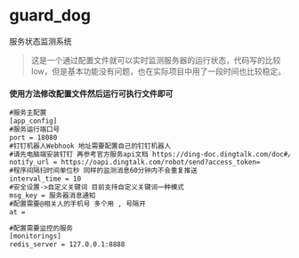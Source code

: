 # guard_dog
服务状态监测系统

> 这是一个通过配置文件就可以实时监测服务器的运行状态，代码写的比较low，但是基本功能没有问题，也在实际项目中用了一段时间也比较稳定。

#### 使用方法修改配置文件然后运行可执行文件即可

```html
#服务主配置
[app_config]
#服务运行端口号
port = 18080
#钉钉机器人Webhook 地址需要配置自己的钉钉机器人
#请先电脑端安装钉钉 再参考官方服务api文档 https://ding-doc.dingtalk.com/doc#/serverapi2/qf2nxq
notify_url = https://oapi.dingtalk.com/robot/send?access_token=
#程序间隔扫时间单位秒 同样的监测消息60分钟内不会重复推送
interval_time = 10
#安全设置->自定义关键词 目前支持自定义关键词一种模式
msg_key = 服务器消息通知
#配置需要@相关人的手机号 多个用 , 号隔开
at = 

#配置需要监控的服务
[monitorings]
redis_server = 127.0.0.1:8888
```
